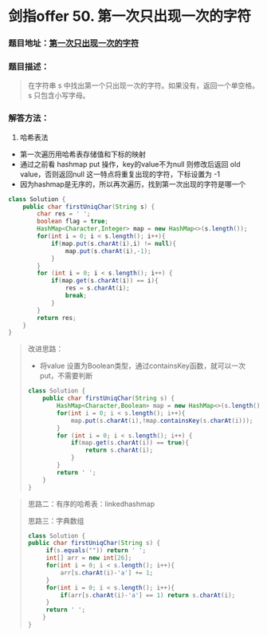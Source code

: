 # 剑指offer 50. 第一次只出现一次的字符



### 题目地址：[第一次只出现一次的字符](https://leetcode-cn.com/problems/di-yi-ge-zhi-chu-xian-yi-ci-de-zi-fu-lcof/)



### 题目描述：

>在字符串 s 中找出第一个只出现一次的字符。如果没有，返回一个单空格。 s 只包含小写字母。



### 解答方法：

1. 哈希表法

- 第一次遍历用哈希表存储值和下标的映射
- 通过之前看 hashmap put 操作，key的value不为null 则修改后返回 old value，否则返回null 这一特点将重复出现的字符，下标设置为 -1
- 因为hashmap是无序的，所以再次遍历，找到第一次出现的字符是哪一个

```java
class Solution {
    public char firstUniqChar(String s) {
        char res = ' ';
        boolean flag = true;
        HashMap<Character,Integer> map = new HashMap<>(s.length());
        for(int i = 0; i < s.length(); i++){
            if(map.put(s.charAt(i),i) != null){
                map.put(s.charAt(i),-1);
            }
        }
        for (int i = 0; i < s.length(); i++) {
            if(map.get(s.charAt(i)) == i){
                res = s.charAt(i);
                break;
            }
        }
        return res;
    }
}
```

>改进思路：
>
>- 将value 设置为Boolean类型，通过containsKey函数，就可以一次put，不需要判断
>
>  ```java
>  class Solution {
>      public char firstUniqChar(String s) {
>          HashMap<Character,Boolean> map = new HashMap<>(s.length());
>          for(int i = 0; i < s.length(); i++){
>              map.put(s.charAt(i),!map.containsKey(s.charAt(i)));
>          }
>          for (int i = 0; i < s.length(); i++) {
>              if(map.get(s.charAt(i)) == true){
>                  return s.charAt(i);
>              }
>          }
>          return ' ';
>      }
>  }
>  ```

> 思路二：有序的哈希表：linkedhashmap
>
> 思路三：字典数组
>
> ```java
> class Solution {
> public char firstUniqChar(String s) {
>      if(s.equals("")) return ' ';
>      int[] arr = new int[26];
>      for(int i = 0; i < s.length(); i++){
>          arr[s.charAt(i)-'a'] += 1;
>      }
>      for(int i = 0; i < s.length(); i++){
>          if(arr[s.charAt(i)-'a'] == 1) return s.charAt(i);
>      }
>      return ' ';
>     }
> }
> ```

